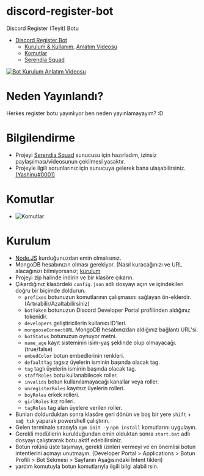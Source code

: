 # discord-register-bot

 Discord Register (Teyit) Botu
 
 - [Discord Register Bot](#discord-register-bot)
    - [Kurulum & Kullanım](#kurulum), [Anlatım Videosu](https://youtu.be/iC4plq2h5pI)
    - [Komutlar](#komutlar)
    - [Serendia Squad](https://discord.gg/ZBmhQ2T)
 
 [![Bot Kurulum Anlatım Videosu](https://yashinu.is-inside.me/1FZEqjHx.png)](https://youtu.be/iC4plq2h5pI)
    
    
# Neden Yayınlandı?
 Herkes register botu yayınlıyor ben neden yayınlamayayım? :D

# Bilgilendirme
* Projeyi [Serendia Squad](https://discord.gg/ZBmhQ2T) sunucusu için hazırladım, izinsiz paylaşılması/videosunun çekilmesi yasaktır.
* Projeyle ilgili sorunlarınız için sunucuya gelerek bana ulaşabilirsiniz. [(Yashinu#0001)](https://discord.com/users/367679437816463360)

# Komutlar
* ![Komutlar](https://yashinu.is-inside.me/4pJNdzkl.png)

# Kurulum
* [Node.JS](https://nodejs.org/en/) kurduğunuzdan emin olmalısınız.
* MongoDB hesabınızın olması gerekiyor. (Nasıl kuracağınızı ve URL alacağınızı bilmiyorsanız; [kurulum](https://youtu.be/yG6105VL8H4)
* Projeyi zip halinde indirin ve bir klasöre çıkarın.
* Çıkardığınız klasördeki `config.json` adlı dosyayı açın ve içindekileri doğru bir biçimde doldurun.
  * `prefixes` botunuzun komutlarının çalışmasını sağlayan ön-eklerdir. (Artırabilir/Azaltabilirsiniz)
  * `botToken` botunuzun Discord Developer Portal profilinden aldığınız tokenidir.
  * `developers` geliştiricilerin kullanıcı ID'leri.
  * `mongooseConnectURL` MongoDB hesabınızdan aldığınız bağlantı URL'si.
  * `botStatus` botunuzun oynuyor metni.
  * `name_age` kayıt sisteminin isim-yaş şeklinde olup olmayacağı. (true/false)
  * `embedColor` botun embedlerinin renkleri.
  * `defaultTag` tagsız üyelerin isminin başında olacak tag.
  * `tag` taglı üyelerin isminin başında olacak tag.
  * `staffRoles` botu kullanabilecek roller.
  * `invalids` botun kullanılamayacağı kanallar veya roller.
  * `unregisterRoles` kayıtsız üyelerin rolleri.
  * `boyRoles` erkek rolleri.
  * `girlRoles` kız rolleri.
  * `tagRoles` tag alan üyelere verilen roller.
* Bunları doldurduktan sonra klasöre geri dönün ve boş bir yere `shift` + `sağ tık` yaparak powershell çalıştırın.
* Gelen terminale sırasıyla `npm init -y` `npm install` komutlarını uygulayın.
* Gerekli modüllerin kurulduğundan emin olduktan sonra `start.bat` adlı dosyayı çalıştırarak botu aktif edebilirsiniz.
* Botun rolünü üste taşımayı, gerekli izinleri vermeyi ve en önemlisi botun intentlerini açmayı unutmayın. (Developer Portal > Applications > Botun Profili > Bot Sekmesi > Sayfanın Aşağısındaki Intent tikleri)
* yardım komutuyla botun komutlarıyla ilgili bilgi alabilirsin.
